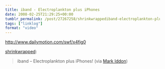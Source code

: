 ```yaml
---
title: iband - Electroplankton plus iPhones
date: 2008-02-25T21:29:25+00:00
tumblr_permalink: /post/27267258/shrinkwrappediband-electroplankton-plus
tags: ["linklog"]
format: "video"
---
```


http://www.dailymotion.com/swf/x4fig0

[shrinkwrapped][1]:

> iband &#8211; Electroplankton plus iPhones! (via [Mark Iddon][2])

[1]: http://tumblefeed.thair.net/post/27235068
[2]: http://markiddon.wordpress.com/2008/02/25/multiplatform-music-to-my-ears/
